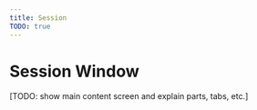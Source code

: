 ```yaml
---
title: Session
TODO: true
---
```

# Session Window
[TODO: show main content screen and explain parts, tabs, etc.]
